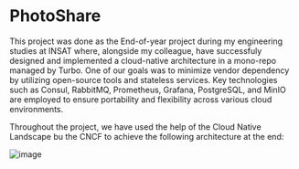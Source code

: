 # PhotoShare

This project was done as the End-of-year project during my engineering studies at INSAT where, alongside my colleague, have successfuly designed and implemented a cloud-native architecture in a mono-repo managed by Turbo. One of our goals was to minimize vendor dependency by utilizing open-source tools and stateless services. Key technologies such as Consul, RabbitMQ, Prometheus, Grafana, PostgreSQL, and MinIO are employed to ensure portability and flexibility across various cloud environments. 

Throughout the project, we have used the help of the Cloud Native Landscape bu the CNCF to achieve the following architecture at the end:

![image](https://github.com/user-attachments/assets/bc22c680-537f-40c0-9e40-dbc0eaae6e27)
